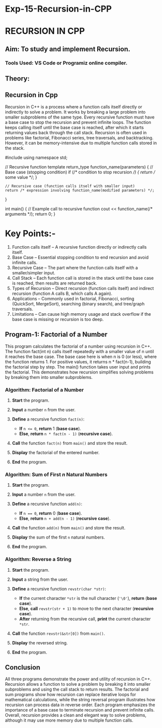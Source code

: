 # Exp-15-Recursion-in-CPP

# RECURSION IN CPP
## Aim: To study and implement Recursion.

### Tools Used: VS Code or Programiz online compiler.

## Theory:
## Recursion in Cpp
Recursion in C++ is a process where a function calls itself directly or indirectly to solve a problem. It works by breaking a large problem into smaller subproblems of the same type. Every recursive function must have a base case to stop the recursion and prevent infinite loops. The function keeps calling itself until the base case is reached, after which it starts returning values back through the call stack. Recursion is often used in problems like factorial, Fibonacci series, tree traversals, and backtracking. However, it can be memory-intensive due to multiple function calls stored in the stack.

#include <iostream>
using namespace std;

// Recursive function template
return_type function_name(parameters) {
    // Base case (stopping condition)
    if (/* condition to stop recursion */) {
        return /* some value */;
    }

    // Recursive case (function calls itself with smaller input)
    return /* expression involving function_name(modified parameters) */;
    
}

int main() {
    // Example call to recursive function
    cout << function_name(/* arguments */);
    return 0;
}


# Key Points:-

1. Function calls itself – A recursive function directly or indirectly calls itself.
2. Base Case – Essential stopping condition to end recursion and avoid infinite calls.
3. Recursive Case – The part where the function calls itself with a smaller/simpler input.
4. Call Stack – Each function call is stored in the stack until the base case is reached, then results are returned back.
5. Types of Recursion – Direct recursion (function calls itself) and indirect recursion (function A calls B, which calls A again).
6. Applications – Commonly used in factorial, Fibonacci, sorting (QuickSort, MergeSort), searching (binary search), and tree/graph traversals.
7. Limitations – Can cause high memory usage and stack overflow if the base case is missing or recursion is too deep.

## Program-1: Factorial of a Number
This program calculates the factorial of a number using recursion in C++. The function fact(int n) calls itself repeatedly with a smaller value of n until it reaches the base case. The base case here is when n is 0 (or less), where the function returns 1. For positive values, it returns n * fact(n-1), building the factorial step by step. The main() function takes user input and prints the factorial. This demonstrates how recursion simplifies solving problems by breaking them into smaller subproblems.


### **Algorithm: Factorial of a Number**

1. **Start** the program.
2. **Input** a number `n` from the user.
3. **Define** a recursive function `fact(n)`:

   * **If** `n <= 0`, **return** 1 (**base case**).
   * **Else**, **return** `n * fact(n - 1)` (**recursive case**).
4. **Call** the function `fact(n)` from `main()` and store the result.
5. **Display** the factorial of the entered number.
6. **End** the program.


### **Algorithm: Sum of First *n* Natural Numbers**

1. **Start** the program.
2. **Input** a number `n` from the user.
3. **Define** a recursive function `add(n)`:

   * **If** `n == 0`, **return** 0 (**base case**).
   * **Else**, **return** `n + add(n - 1)` (**recursive case**).
4. **Call** the function `add(n)` from `main()` and store the result.
5. **Display** the sum of the first `n` natural numbers.
6. **End** the program.


### **Algorithm: Reverse a String**

1. **Start** the program.
2. **Input** a string from the user.
3. **Define** a recursive function `revstr(char *str)`:

   * **If** the current character `*str` is the null character (`'\0'`), **return** (**base case**).
   * **Else**, **call** `revstr(str + 1)` to move to the next character (**recursive case**).
   * **After** returning from the recursive call, **print** the current character `*str`.
4. **Call** the function `revstr(&str[0])` from `main()`.
5. **Display** the reversed string.
6. **End** the program.


## Conclusion
All three programs demonstrate the power and utility of recursion in C++. Recursion allows a function to solve a problem by breaking it into smaller subproblems and using the call stack to return results. The factorial and sum programs show how recursion can replace iterative loops for mathematical calculations, while the string reversal program illustrates how recursion can process data in reverse order. Each program emphasizes the importance of a base case to terminate recursion and prevent infinite calls. Overall, recursion provides a clean and elegant way to solve problems, although it may use more memory due to multiple function calls.
